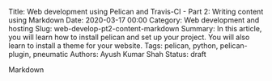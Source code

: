 Title: Web development using Pelican and Travis-CI - Part 2: Writing content using Markdown
Date: 2020-03-17 00:00
Category: Web development and hosting
Slug: web-develop-pt2-content-markdown
Summary: In this article, you will learn how to install pelican and set up your project. You will also learn to install a theme for your website.
Tags: pelican, python, pelican-plugin, pneumatic
Authors: Ayush Kumar Shah
Status: draft

Markdown